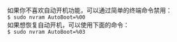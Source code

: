 <div>如果你不喜欢自动开机功能，可以通过简单的终端命令禁用：</div>
<code>$ sudo nvram AutoBoot=%00</code>
<div>如果想恢复自动开机，可以使用下面的命令：</div>
<code>$ sudo nvram AutoBoot=%03</code>